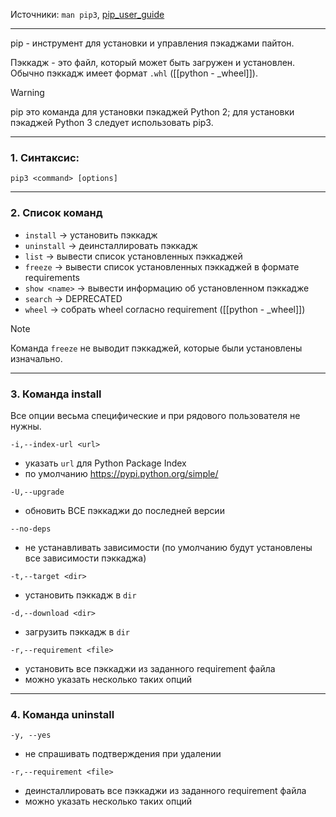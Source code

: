 Источники: `man pip3`, [pip_user_guide](https://pip.pypa.io/en/stable/user_guide/)
___
pip - инструмент для установки и управления пэкаджами пайтон.

Пэккадж - это файл, который может быть загружен и установлен.
Обычно пэккадж имеет формат `.whl` ([[python - _wheel]]).

>[!warning]
>pip это команда для установки пэкаджей Python 2; для установки пэкаджей Python 3 следует использовать pip3.

___
### 1. Синтаксис:

`pip3 <command> [options]`

___
### 2. Список команд

- `install` -> установить пэккадж
- `uninstall` -> деинсталлировать пэккадж
- `list` -> вывести список установленных пэккаджей
- `freeze` -> вывести список установленных пэккаджей в формате requirements
- `show <name>` -> вывести информацию об установленном пэккадже
- `search` -> DEPRECATED
- `wheel` -> собрать wheel согласно requirement ([[python - _wheel]])

>[!note]
>Команда `freeze` не выводит пэккаджей, которые были установлены изначально.



___
### 3. Команда  install

Все опции весьма специфические и при рядового пользователя не нужны.

`-i,--index-url <url>`
- указать `url` для Python Package Index
- по умолчанию https://pypi.python.org/simple/

`-U,--upgrade`
- обновить ВСЕ пэккаджи до последней версии

`--no-deps`
- не устанавливать зависимости (по умолчанию будут установлены все зависимости пэккаджа)

`-t,--target <dir>`
- установить пэккадж в `dir`

`-d,--download <dir>`
- загрузить пэккадж в `dir`

`-r,--requirement <file>`
- установить все пэккаджи из заданного requirement файла 
- можно указать несколько таких опций

___
### 4. Команда  uninstall

`-y, --yes`
- не спрашивать подтверждения при удалении

`-r,--requirement <file>`
- деинсталлировать все пэккаджи из заданного requirement файла 
- можно указать несколько таких опций


